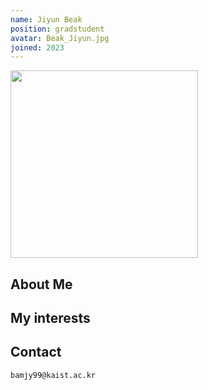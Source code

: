 ```yaml
---
name: Jiyun Beak
position: gradstudent
avatar: Beak_Jiyun.jpg
joined: 2023
---
```


<img width="300" src="{{site.baseurl}}/images/people/{{page.avatar}}" onerror="this.src='{{site.baseurl}}/images/people/404.jpg';" data-action="zoom">

## About Me

## My interests

## Contact
<i class="fa fa-envelope-o"></i>  `bamjy99@kaist.ac.kr`<br>
